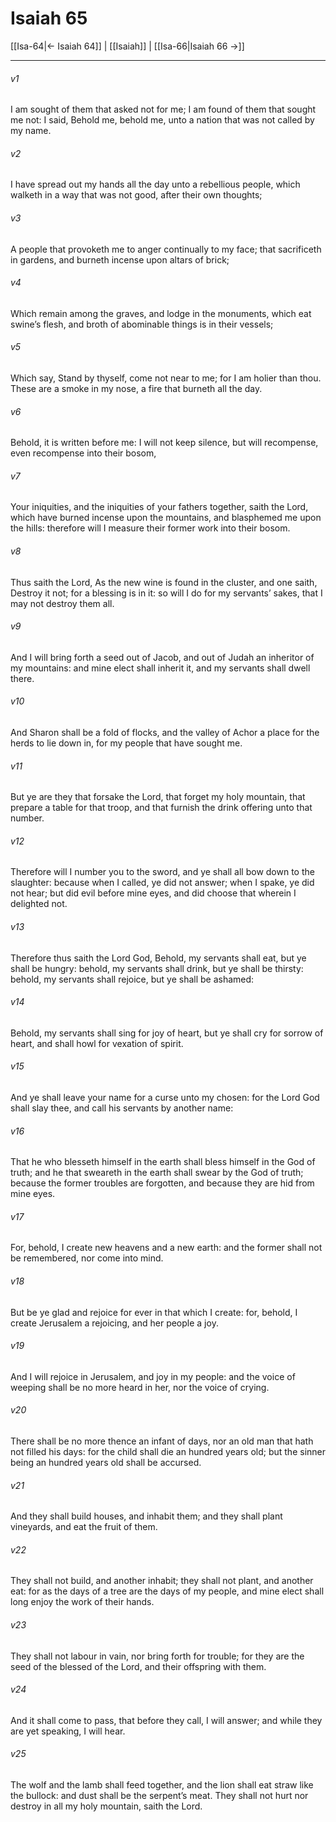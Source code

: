 # Isaiah 65

[[Isa-64|← Isaiah 64]] | [[Isaiah]] | [[Isa-66|Isaiah 66 →]]
***

###### v1
I am sought of them that asked not for me; I am found of them that sought me not: I said, Behold me, behold me, unto a nation that was not called by my name.
###### v2
I have spread out my hands all the day unto a rebellious people, which walketh in a way that was not good, after their own thoughts;
###### v3
A people that provoketh me to anger continually to my face; that sacrificeth in gardens, and burneth incense upon altars of brick;
###### v4
Which remain among the graves, and lodge in the monuments, which eat swine’s flesh, and broth of abominable things is in their vessels;
###### v5
Which say, Stand by thyself, come not near to me; for I am holier than thou. These are a smoke in my nose, a fire that burneth all the day.
###### v6
Behold, it is written before me: I will not keep silence, but will recompense, even recompense into their bosom,
###### v7
Your iniquities, and the iniquities of your fathers together, saith the Lord, which have burned incense upon the mountains, and blasphemed me upon the hills: therefore will I measure their former work into their bosom.
###### v8
Thus saith the Lord, As the new wine is found in the cluster, and one saith, Destroy it not; for a blessing is in it: so will I do for my servants’ sakes, that I may not destroy them all.
###### v9
And I will bring forth a seed out of Jacob, and out of Judah an inheritor of my mountains: and mine elect shall inherit it, and my servants shall dwell there.
###### v10
And Sharon shall be a fold of flocks, and the valley of Achor a place for the herds to lie down in, for my people that have sought me.
###### v11
But ye are they that forsake the Lord, that forget my holy mountain, that prepare a table for that troop, and that furnish the drink offering unto that number.
###### v12
Therefore will I number you to the sword, and ye shall all bow down to the slaughter: because when I called, ye did not answer; when I spake, ye did not hear; but did evil before mine eyes, and did choose that wherein I delighted not.
###### v13
Therefore thus saith the Lord God, Behold, my servants shall eat, but ye shall be hungry: behold, my servants shall drink, but ye shall be thirsty: behold, my servants shall rejoice, but ye shall be ashamed:
###### v14
Behold, my servants shall sing for joy of heart, but ye shall cry for sorrow of heart, and shall howl for vexation of spirit.
###### v15
And ye shall leave your name for a curse unto my chosen: for the Lord God shall slay thee, and call his servants by another name:
###### v16
That he who blesseth himself in the earth shall bless himself in the God of truth; and he that sweareth in the earth shall swear by the God of truth; because the former troubles are forgotten, and because they are hid from mine eyes.
###### v17
For, behold, I create new heavens and a new earth: and the former shall not be remembered, nor come into mind.
###### v18
But be ye glad and rejoice for ever in that which I create: for, behold, I create Jerusalem a rejoicing, and her people a joy.
###### v19
And I will rejoice in Jerusalem, and joy in my people: and the voice of weeping shall be no more heard in her, nor the voice of crying.
###### v20
There shall be no more thence an infant of days, nor an old man that hath not filled his days: for the child shall die an hundred years old; but the sinner being an hundred years old shall be accursed.
###### v21
And they shall build houses, and inhabit them; and they shall plant vineyards, and eat the fruit of them.
###### v22
They shall not build, and another inhabit; they shall not plant, and another eat: for as the days of a tree are the days of my people, and mine elect shall long enjoy the work of their hands.
###### v23
They shall not labour in vain, nor bring forth for trouble; for they are the seed of the blessed of the Lord, and their offspring with them.
###### v24
And it shall come to pass, that before they call, I will answer; and while they are yet speaking, I will hear.
###### v25
The wolf and the lamb shall feed together, and the lion shall eat straw like the bullock: and dust shall be the serpent’s meat. They shall not hurt nor destroy in all my holy mountain, saith the Lord. 
